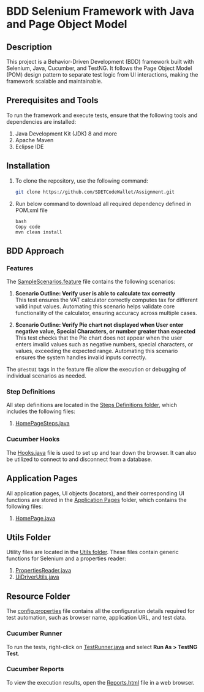 
# BDD Selenium Framework with Java and Page Object Model

## Description
This project is a Behavior-Driven Development (BDD) framework built with Selenium, Java, Cucumber, and TestNG. It follows the Page Object Model (POM) design pattern to separate test logic from UI interactions, making the framework scalable and maintainable.


## Prerequisites and Tools
To run the framework and execute tests, ensure that the following tools and dependencies are installed:

1. Java Development Kit (JDK) 8 and more
2. Apache Maven
3. Eclipse IDE

## Installation
1. To clone the repository, use the following command: 
   ```bash
   git clone https://github.com/SDETCodeWallet/Assignment.git
2. Run below command to download all required dependency defined in POM.xml file
   ```
   bash
   Copy code
   mvn clean install

## BDD Approach

### Features
The [SampleScenarios.feature](src/test/resources/features/SampleScenarios.feature) file contains the following scenarios: 

1. **Scenario Outline: Verify user is able to calculate tax correctly**  
   This test ensures the VAT calculator correctly computes tax for different valid input values.
   Automating this scenario helps validate core functionality of the calculator, ensuring accuracy across multiple cases.
   

2. **Scenario Outline: Verify Pie chart not displayed when User enter negative value, Special Characters, or number greater than expected**  
   This test checks that the Pie chart does not appear when the user enters invalid values such as negative numbers, special characters, or values, exceeding the expected range.
   Automating this scenario ensures the system handles invalid inputs correctly.

The `@TestUI` tags in the feature file allow the execution or debugging of individual scenarios as needed.

### Step Definitions
All step definitions are located in the [Steps Definitions folder](src/test/java/stepdefinitions), which includes the following files:

1. [HomePageSteps.java](src/test/java/stepdefinitions/HomePageSteps.java)


### Cucumber Hooks
The [Hooks.java](src/test/java/stepdefinitions/Hooks.java) file is used to set up and tear down the browser. It can also be utilized to connect to and disconnect from a database.

## Application Pages
All application pages, UI objects (locators), and their corresponding UI functions are stored in the [Application Pages](src/main/java/pages) folder, which contains the following files:

1. [HomePage.java](src/main/java/pages/HomePage.java)

## Utils Folder
Utility files are located in the [Utils folder](src/main/java/utils). These files contain generic functions for Selenium and a properties reader:

1. [PropertiesReader.java](src/main/java/utils/PropertiesReader.java)
2. [UiDriverUtils.java](src/main/java/utils/UiDriverUtils.java)

## Resource Folder
The [config.properties](src/main/resources/config.properties) file contains all the configuration details required for test automation, such as browser name, application URL, and test data.

### Cucumber Runner
To run the tests, right-click on [TestRunner.java](src/test/java/runners/TestRunner.java) and select **Run As > TestNG Test**.

### Cucumber Reports
To view the execution results, open the [Reports.html](target/cucumber-reports.html) file in a web browser.

